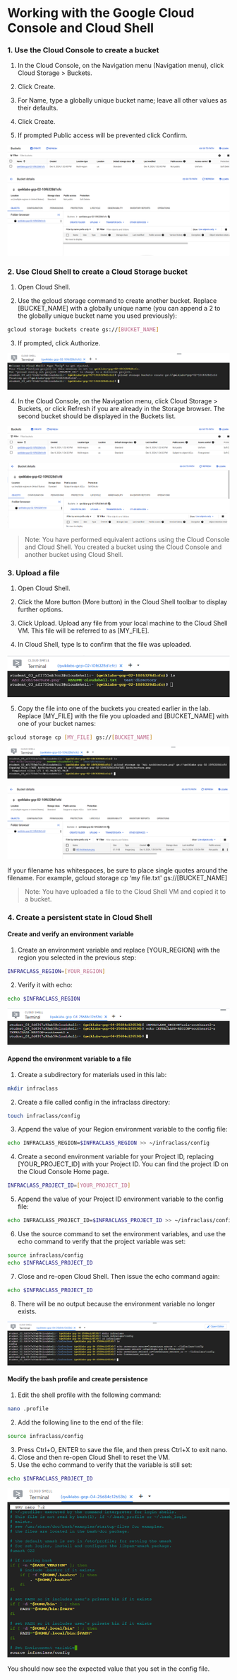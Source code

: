 # Working with the Google Cloud Console and Cloud Shell

### 1. Use the Cloud Console to create a bucket

1. In the Cloud Console, on the Navigation menu (Navigation menu), click Cloud Storage > Buckets.

2. Click Create.

3. For Name, type a globally unique bucket name; leave all other values as their defaults.

4. Click Create.

5. If prompted Public access will be prevented click Confirm.

![alt text](image/image-2.png)

![alt text](image/image-3.png)

### 2. Use Cloud Shell to create a Cloud Storage bucket

1. Open Cloud Shell.

2. Use the gcloud storage command to create another bucket. Replace [BUCKET_NAME] with a globally unique name (you can append a 2 to the globally unique bucket name you used previously):

```bash
gcloud storage buckets create gs://[BUCKET_NAME]
```

3. If prompted, click Authorize.

![alt text](image/image-4.png)

4. In the Cloud Console, on the Navigation menu, click Cloud Storage > Buckets, or click Refresh if you are already in the Storage browser. The second bucket should be displayed in the Buckets list.

![alt text](image/image-5.png)

![alt text](image/image-6.png)

> Note: You have performed equivalent actions using the Cloud Console and Cloud Shell. You created a bucket using the Cloud Console and another bucket using Cloud Shell.

### 3. Upload a file

1. Open Cloud Shell.

2. Click the More button (More button) in the Cloud Shell toolbar to display further options.

3. Click Upload. Upload any file from your local machine to the Cloud Shell VM. This file will be referred to as [MY_FILE].

4. In Cloud Shell, type ls to confirm that the file was uploaded.

![alt text](image/image-7.png)

5. Copy the file into one of the buckets you created earlier in the lab. Replace [MY_FILE] with the file you uploaded and [BUCKET_NAME] with one of your bucket names:

```bash
gcloud storage cp [MY_FILE] gs://[BUCKET_NAME]
```

![alt text](image/image-8.png)

![alt text](image/image-9.png)

If your filename has whitespaces, be sure to place single quotes around the filename. For example, gcloud storage cp ‘my file.txt' gs://[BUCKET_NAME]

> Note: You have uploaded a file to the Cloud Shell VM and copied it to a bucket.

### 4. Create a persistent state in Cloud Shell

#### Create and verify an environment variable

1. Create an environment variable and replace [YOUR_REGION] with the region you selected in the previous step:

```bash
INFRACLASS_REGION=[YOUR_REGION]
```

2. Verify it with echo:

```bash
echo $INFRACLASS_REGION
```

![alt text](image/image-10.png)

#### Append the environment variable to a file

1. Create a subdirectory for materials used in this lab:

```bash
mkdir infraclass
```

2. Create a file called config in the infraclass directory:

```bash
touch infraclass/config
```

3. Append the value of your Region environment variable to the config file:

```bash
echo INFRACLASS_REGION=$INFRACLASS_REGION >> ~/infraclass/config
```

4. Create a second environment variable for your Project ID, replacing [YOUR_PROJECT_ID] with your Project ID. You can find the project ID on the Cloud Console Home page.

```bash
INFRACLASS_PROJECT_ID=[YOUR_PROJECT_ID]
```

5. Append the value of your Project ID environment variable to the config file:

```bash
echo INFRACLASS_PROJECT_ID=$INFRACLASS_PROJECT_ID >> ~/infraclass/config
```

6. Use the source command to set the environment variables, and use the echo command to verify that the project variable was set:

```bash
source infraclass/config
echo $INFRACLASS_PROJECT_ID
```

7. Close and re-open Cloud Shell. Then issue the echo command again:

```bash
echo $INFRACLASS_PROJECT_ID
```

8. There will be no output because the environment variable no longer exists.

![alt text](image/image-11.png)

#### Modify the bash profile and create persistence

1. Edit the shell profile with the following command:

```bash
nano .profile
```

2. Add the following line to the end of the file:

```bash
source infraclass/config
```

3. Press Ctrl+O, ENTER to save the file, and then press Ctrl+X to exit nano.
4. Close and then re-open Cloud Shell to reset the VM.
5. Use the echo command to verify that the variable is still set:

```bash
echo $INFRACLASS_PROJECT_ID
```

![alt text](image/image-12.png)

You should now see the expected value that you set in the config file.
